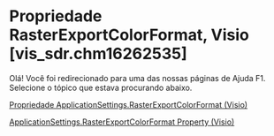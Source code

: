 
# Propriedade RasterExportColorFormat, Visio [vis_sdr.chm16262535]

Olá! Você foi redirecionado para uma das nossas páginas de Ajuda F1. Selecione o tópico que estava procurando abaixo.

[Propriedade ApplicationSettings.RasterExportColorFormat (Visio)](http://msdn.microsoft.com/library/8306b2c1-d0a0-41ae-16de-0deb4d881604%28Office.15%29.aspx)

[ApplicationSettings.RasterExportColorFormat Property (Visio)](http://msdn.microsoft.com/library/12372e0c-42d0-2a06-777a-9ea66b8efaba.aspx)

